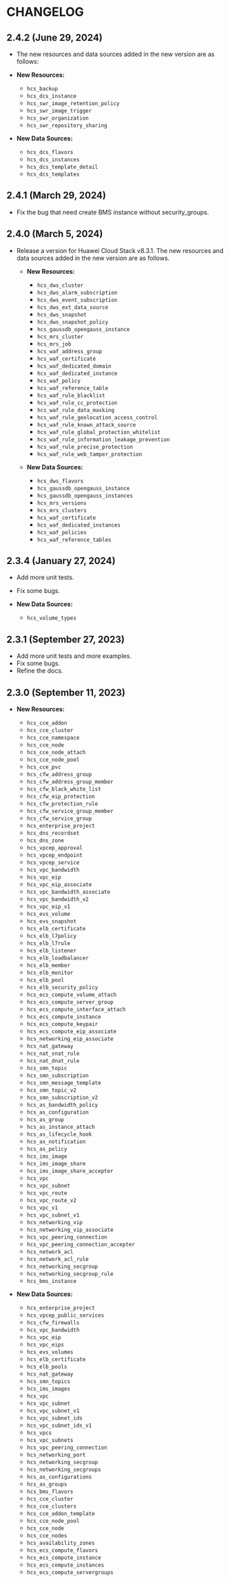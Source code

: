 # CHANGELOG

## 2.4.2 (June 29, 2024)

* The new resources and data sources added in the new version are as follows:

* **New Resources:**
  + `hcs_backup`
  + `hcs_dcs_instance`
  + `hcs_swr_image_retention_policy`
  + `hcs_swr_image_trigger`
  + `hcs_swr_organization`
  + `hcs_swr_repository_sharing`

* **New Data Sources:**
  + `hcs_dcs_flavors`
  + `hcs_dcs_instances`
  + `hcs_dcs_template_detail`
  + `hcs_dcs_templates`

## 2.4.1 (March 29, 2024)

* Fix the bug that need create BMS instance without security_groups.

## 2.4.0 (March 5, 2024)

* Release a version for Huawei Cloud Stack v8.3.1.
  The new resources and data sources added in the new version are as follows.

  * **New Resources:**
    + `hcs_dws_cluster`
    + `hcs_dws_alarm_subscription`
    + `hcs_dws_event_subscription`
    + `hcs_dws_ext_data_source`
    + `hcs_dws_snapshot`
    + `hcs_dws_snapshot_policy`
    + `hcs_gaussdb_opengauss_instance`
    + `hcs_mrs_cluster`
    + `hcs_mrs_job`
    + `hcs_waf_address_group`
    + `hcs_waf_certificate`
    + `hcs_waf_dedicated_domain`
    + `hcs_waf_dedicated_instance`
    + `hcs_waf_policy`
    + `hcs_waf_reference_table`
    + `hcs_waf_rule_blacklist`
    + `hcs_waf_rule_cc_protection`
    + `hcs_waf_rule_data_masking`
    + `hcs_waf_rule_geolocation_access_control`
    + `hcs_waf_rule_known_attack_source`
    + `hcs_waf_rule_global_protection_whitelist`
    + `hcs_waf_rule_information_leakage_prevention`
    + `hcs_waf_rule_precise_protection`
    + `hcs_waf_rule_web_tamper_protection`

  * **New Data Sources:**
    + `hcs_dws_flavors`
    + `hcs_gaussdb_opengauss_instance`
    + `hcs_gaussdb_opengauss_instances`
    + `hcs_mrs_versions`
    + `hcs_mrs_clusters`
    + `hcs_waf_certificate`
    + `hcs_waf_dedicated_instances`
    + `hcs_waf_policies`
    + `hcs_waf_reference_tables`

## 2.3.4 (January 27, 2024)

* Add more unit tests.
* Fix some bugs.

* **New Data Sources:**
  + `hcs_volume_types`

## 2.3.1 (September 27, 2023)

* Add more unit tests and more examples.
* Fix some bugs.
* Refine the docs.

## 2.3.0 (September 11, 2023)

* **New Resources:**
    + `hcs_cce_addon`
    + `hcs_cce_cluster`
    + `hcs_cce_namespace`
    + `hcs_cce_node`
    + `hcs_cce_node_attach`
    + `hcs_cce_node_pool`
    + `hcs_cce_pvc`
    + `hcs_cfw_address_group`
    + `hcs_cfw_address_group_member`
    + `hcs_cfw_black_white_list`
    + `hcs_cfw_eip_protection`
    + `hcs_cfw_protection_rule`
    + `hcs_cfw_service_group_member`
    + `hcs_cfw_service_group`
    + `hcs_enterprise_project`
    + `hcs_dns_recordset`
    + `hcs_dns_zone`
    + `hcs_vpcep_approval`
    + `hcs_vpcep_endpoint`
    + `hcs_vpcep_service`
    + `hcs_vpc_bandwidth`
    + `hcs_vpc_eip`
    + `hcs_vpc_eip_associate`
    + `hcs_vpc_bandwidth_associate`
    + `hcs_vpc_bandwidth_v2`
    + `hcs_vpc_eip_v1`
    + `hcs_evs_volume`
    + `hcs_evs_snapshot`
    + `hcs_elb_certificate`
    + `hcs_elb_l7policy`
    + `hcs_elb_l7rule`
    + `hcs_elb_listener`
    + `hcs_elb_loadbalancer`
    + `hcs_elb_member`
    + `hcs_elb_monitor`
    + `hcs_elb_pool`
    + `hcs_elb_security_policy`
    + `hcs_ecs_compute_volume_attach`
    + `hcs_ecs_compute_server_group`
    + `hcs_ecs_compute_interface_attach`
    + `hcs_ecs_compute_instance`
    + `hcs_ecs_compute_keypair`
    + `hcs_ecs_compute_eip_associate`
    + `hcs_networking_eip_associate`
    + `hcs_nat_gateway`
    + `hcs_nat_snat_rule`
    + `hcs_nat_dnat_rule`
    + `hcs_smn_topic`
    + `hcs_smn_subscription`
    + `hcs_smn_message_template`
    + `hcs_smn_topic_v2`
    + `hcs_smn_subscription_v2`
    + `hcs_as_bandwidth_policy`
    + `hcs_as_configuration`
    + `hcs_as_group`
    + `hcs_as_instance_attach`
    + `hcs_as_lifecycle_hook`
    + `hcs_as_notification`
    + `hcs_as_policy`
    + `hcs_ims_image`
    + `hcs_ims_image_share`
    + `hcs_ims_image_share_accepter`
    + `hcs_vpc`
    + `hcs_vpc_subnet`
    + `hcs_vpc_route`
    + `hcs_vpc_route_v2`
    + `hcs_vpc_v1`
    + `hcs_vpc_subnet_v1`
    + `hcs_networking_vip`
    + `hcs_networking_vip_associate`
    + `hcs_vpc_peering_connection`
    + `hcs_vpc_peering_connection_accepter`
    + `hcs_network_acl`
    + `hcs_network_acl_rule`
    + `hcs_networking_secgroup`
    + `hcs_networking_secgroup_rule`
    + `hcs_bms_instance`

* **New Data Sources:**
    + `hcs_enterprise_project`
    + `hcs_vpcep_public_services`
    + `hcs_cfw_firewalls`
    + `hcs_vpc_bandwidth`
    + `hcs_vpc_eip`
    + `hcs_vpc_eips`
    + `hcs_evs_volumes`
    + `hcs_elb_certificate`
    + `hcs_elb_pools`
    + `hcs_nat_gateway`
    + `hcs_smn_topics`
    + `hcs_ims_images`
    + `hcs_vpc`
    + `hcs_vpc_subnet`
    + `hcs_vpc_subnet_v1`
    + `hcs_vpc_subnet_ids`
    + `hcs_vpc_subnet_ids_v1`
    + `hcs_vpcs`
    + `hcs_vpc_subnets`
    + `hcs_vpc_peering_connection`
    + `hcs_networking_port`
    + `hcs_networking_secgroup`
    + `hcs_networking_secgroups`
    + `hcs_as_configurations`
    + `hcs_as_groups`
    + `hcs_bms_flavors`
    + `hcs_cce_cluster`
    + `hcs_cce_clusters`
    + `hcs_cce_addon_template`
    + `hcs_cce_node_pool`
    + `hcs_cce_node`
    + `hcs_cce_nodes`
    + `hcs_availability_zones`
    + `hcs_ecs_compute_flavors`
    + `hcs_ecs_compute_instance`
    + `hcs_ecs_compute_instances`
    + `hcs_ecs_compute_servergroups`
